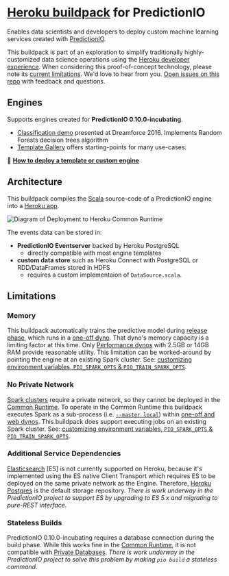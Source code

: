 # [Heroku buildpack](https://devcenter.heroku.com/articles/buildpacks) for PredictionIO

Enables data scientists and developers to deploy custom machine learning services created with [PredictionIO](https://predictionio.incubator.apache.org).

This buildpack is part of an exploration to simplify traditionally highly-customized data science operations using the [Heroku developer experience](https://www.heroku.com/dx). When considering this proof-of-concept technology, please note its [current limitations](#limitations). We'd love to hear from you. [Open issues on this repo](https://github.com/heroku/predictionio-buildpack/issues) with feedback and questions.

## Engines

Supports engines created for **PredictionIO 0.10.0-incubating**.

* [Classification demo](https://github.com/heroku/predictionio-engine-classification) presented at Dreamforce 2016. Implements Random Forests decision trees algorithm
* [Template Gallery](https://predictionio.incubator.apache.org/gallery/template-gallery/) offers starting-points for many use-cases.

🐸 **[How to deploy a template or custom engine](CUSTOM.md#engine)**

## Architecture

This buildpack compiles the [Scala](http://www.scala-lang.org) source-code of a PredictionIO engine into a [Heroku app](https://devcenter.heroku.com/articles/how-heroku-works).

![Diagram of Deployment to Heroku Common Runtime](http://marsikai.s3.amazonaws.com/predictionio-buildpack-arch-01.png)

The events data can be stored in:

* **PredictionIO Eventserver** backed by Heroku PostgreSQL
  * directly compatible with most engine templates
* **custom data store** such as Heroku Connect with PostgreSQL or RDD/DataFrames stored in HDFS
  * requires a custom implementaion of `DataSource.scala`.

## Limitations

### Memory

This buildpack automatically trains the predictive model during [release phase](https://devcenter.heroku.com/articles/release-phase), which runs in a [one-off dyno](https://devcenter.heroku.com/articles/dynos). That dyno's memory capacity is a limiting factor at this time. Only [Performance dynos](https://www.heroku.com/pricing) with 2.5GB or 14GB RAM provide reasonable utility. This limitation can be worked-around by pointing the engine at an existing Spark cluster. See: [customizing environment variables, `PIO_SPARK_OPTS` & `PIO_TRAIN_SPARK_OPTS`](CUSTOM.md#environment-variables).

### No Private Network

[Spark clusters](https://spark.apache.org/docs/1.6.2/spark-standalone.html) require a private network, so they cannot be deployed in the [Common Runtime](https://devcenter.heroku.com/articles/dyno-runtime). To operate in the Common Runtime this buildpack executes Spark as a sub-process (i.e. [`--master local`](https://spark.apache.org/docs/1.6.2/#running-the-examples-and-shell)) within [one-off and web dynos](https://devcenter.heroku.com/articles/dynos). This buildpack does support executing jobs on an existing Spark cluster. See: [customizing environment variables, `PIO_SPARK_OPTS` & `PIO_TRAIN_SPARK_OPTS`](CUSTOM.md#environment-variables).

### Additional Service Dependencies

[Elasticsearch](https://predictionio.incubator.apache.org/system/) [ES] is not currently supported on Heroku, because it's implemented using the ES native Client Transport which requires ES to be deployed on the same private network as the Engine. Therefore, [Heroku Postgres](https://www.heroku.com/postgres) is the default storage repository. *There is work underway in the PredictionIO project to support ES by upgrading to ES 5.x and migrating to pure-REST interface.*

### Stateless Builds

PredictionIO 0.10.0-incubating requires a database connection during the build phase. While this works fine in the [Common Runtime](https://devcenter.heroku.com/articles/dyno-runtime), it is not compatible with [Private Databases](https://devcenter.heroku.com/articles/heroku-postgres-and-private-spaces). *There is work underway in the PredictionIO project to solve this problem by making `pio build` a stateless command.*

